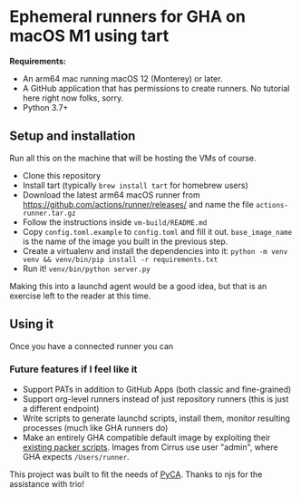 # Ephemeral runners for GHA on macOS M1 using tart
**Requirements:**
* An arm64 mac running macOS 12 (Monterey) or later.
* A GitHub application that has permissions to create runners. No tutorial here right now folks, sorry.
* Python 3.7+

## Setup and installation
Run all this on the machine that will be hosting the VMs of course.

* Clone this repository
* Install tart (typically `brew install tart` for homebrew users)
* Download the latest arm64 macOS runner from https://github.com/actions/runner/releases/ and name the file `actions-runner.tar.gz`
* Follow the instructions inside `vm-build/README.md`
* Copy `config.toml.example` to `config.toml` and fill it out. `base_image_name` is the name of the image you built in the previous step.
* Create a virtualenv and install the dependencies into it: `python -m venv venv && venv/bin/pip install -r requirements.txt`
* Run it! `venv/bin/python server.py`

Making this into a launchd agent would be a good idea, but that is an exercise left to the reader at this time.

## Using it
Once you have a connected runner you can


### Future features if I feel like it
* Support PATs in addition to GitHub Apps (both classic and fine-grained)
* Support org-level runners instead of just repository runners (this is just a different endpoint)
* Write scripts to generate launchd scripts, install them, monitor resulting processes (much like GHA runners do)
* Make an entirely GHA compatible default image by exploiting their [existing packer scripts](https://github.com/actions/runner-images/blob/main/images/macos/templates). Images from Cirrus use user "admin", where GHA expects `/Users/runner`.

This project was built to fit the needs of [PyCA](https://github.com/pyca). Thanks to njs for the assistance with trio!
